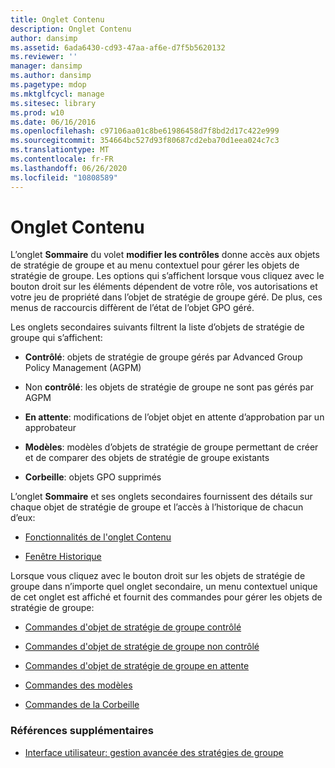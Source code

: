 ```yaml
---
title: Onglet Contenu
description: Onglet Contenu
author: dansimp
ms.assetid: 6ada6430-cd93-47aa-af6e-d7f5b5620132
ms.reviewer: ''
manager: dansimp
ms.author: dansimp
ms.pagetype: mdop
ms.mktglfcycl: manage
ms.sitesec: library
ms.prod: w10
ms.date: 06/16/2016
ms.openlocfilehash: c97106aa01c8be61986458d7f8bd2d17c422e999
ms.sourcegitcommit: 354664bc527d93f80687cd2eba70d1eea024c7c3
ms.translationtype: MT
ms.contentlocale: fr-FR
ms.lasthandoff: 06/26/2020
ms.locfileid: "10808589"
---
```

# Onglet Contenu


L’onglet **Sommaire** du volet **modifier les contrôles** donne accès aux objets de stratégie de groupe et au menu contextuel pour gérer les objets de stratégie de groupe. Les options qui s’affichent lorsque vous cliquez avec le bouton droit sur les éléments dépendent de votre rôle, vos autorisations et votre jeu de propriété dans l’objet de stratégie de groupe géré. De plus, ces menus de raccourcis diffèrent de l’état de l’objet GPO géré.

Les onglets secondaires suivants filtrent la liste d’objets de stratégie de groupe qui s’affichent:

-   **Contrôlé**: objets de stratégie de groupe gérés par Advanced Group Policy Management (AGPM)

-   Non **contrôlé**: les objets de stratégie de groupe ne sont pas gérés par AGPM

-   **En attente**: modifications de l’objet objet en attente d’approbation par un approbateur

-   **Modèles**: modèles d’objets de stratégie de groupe permettant de créer et de comparer des objets de stratégie de groupe existants

-   **Corbeille**: objets GPO supprimés

L’onglet **Sommaire** et ses onglets secondaires fournissent des détails sur chaque objet de stratégie de groupe et l’accès à l’historique de chacun d’eux:

-   [Fonctionnalités de l'onglet Contenu](contents-tab-features-agpm30ops.md)

-   [Fenêtre Historique](history-window-agpm30ops.md)

Lorsque vous cliquez avec le bouton droit sur les objets de stratégie de groupe dans n’importe quel onglet secondaire, un menu contextuel unique de cet onglet est affiché et fournit des commandes pour gérer les objets de stratégie de groupe:

-   [Commandes d'objet de stratégie de groupe contrôlé](controlled-gpo-commands-agpm30ops.md)

-   [Commandes d'objet de stratégie de groupe non contrôlé](uncontrolled-gpo-commands-agpm30ops.md)

-   [Commandes d'objet de stratégie de groupe en attente](pending-gpo-commands-agpm30ops.md)

-   [Commandes des modèles](template-commands-agpm30ops.md)

-   [Commandes de la Corbeille](recycle-bin-commands-agpm30ops.md)

### Références supplémentaires

-   [Interface utilisateur: gestion avancée des stratégies de groupe](user-interface-advanced-group-policy-management-agpm30ops.md)

 

 





